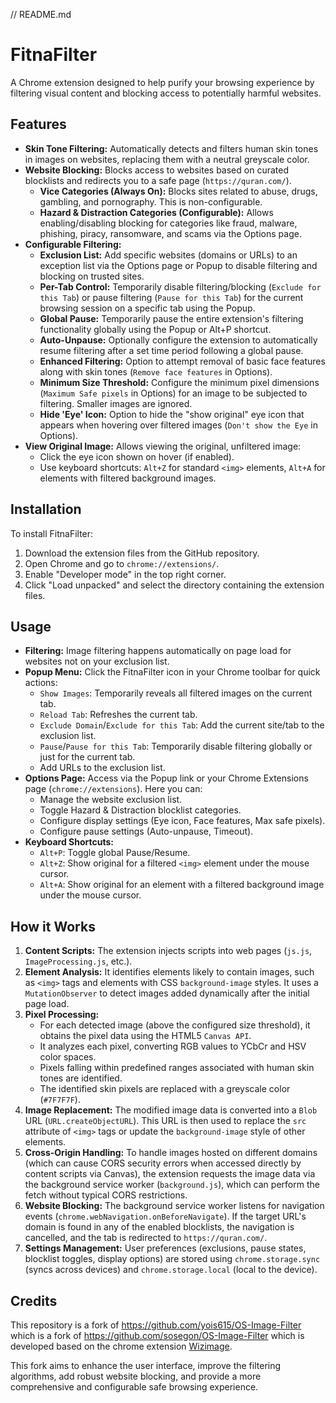 // README.md
# FitnaFilter

A Chrome extension designed to help purify your browsing experience by filtering visual content and blocking access to potentially harmful websites.

## Features

*   **Skin Tone Filtering:** Automatically detects and filters human skin tones in images on websites, replacing them with a neutral greyscale color.
*   **Website Blocking:** Blocks access to websites based on curated blocklists and redirects you to a safe page (`https://quran.com/`).
    *   **Vice Categories (Always On):** Blocks sites related to abuse, drugs, gambling, and pornography. This is non-configurable.
    *   **Hazard & Distraction Categories (Configurable):** Allows enabling/disabling blocking for categories like fraud, malware, phishing, piracy, ransomware, and scams via the Options page.
*   **Configurable Filtering:**
    *   **Exclusion List:** Add specific websites (domains or URLs) to an exception list via the Options page or Popup to disable filtering and blocking on trusted sites.
    *   **Per-Tab Control:** Temporarily disable filtering/blocking (`Exclude for this Tab`) or pause filtering (`Pause for this Tab`) for the current browsing session on a specific tab using the Popup.
    *   **Global Pause:** Temporarily pause the entire extension's filtering functionality globally using the Popup or Alt+P shortcut.
    *   **Auto-Unpause:** Optionally configure the extension to automatically resume filtering after a set time period following a global pause.
    *   **Enhanced Filtering:** Option to attempt removal of basic face features along with skin tones (`Remove face features` in Options).
    *   **Minimum Size Threshold:** Configure the minimum pixel dimensions (`Maximum Safe pixels` in Options) for an image to be subjected to filtering. Smaller images are ignored.
    *   **Hide 'Eye' Icon:** Option to hide the "show original" eye icon that appears when hovering over filtered images (`Don't show the Eye` in Options).
*   **View Original Image:** Allows viewing the original, unfiltered image:
    *   Click the eye icon shown on hover (if enabled).
    *   Use keyboard shortcuts: `Alt+Z` for standard `<img>` elements, `Alt+A` for elements with filtered background images.


## Installation

To install FitnaFilter:

1. Download the extension files from the GitHub repository.
2. Open Chrome and go to `chrome://extensions/`.
3. Enable "Developer mode" in the top right corner.
4. Click "Load unpacked" and select the directory containing the extension files.

## Usage

*   **Filtering:** Image filtering happens automatically on page load for websites not on your exclusion list.
*   **Popup Menu:** Click the FitnaFilter icon in your Chrome toolbar for quick actions:
    *   `Show Images`: Temporarily reveals all filtered images on the current tab.
    *   `Reload Tab`: Refreshes the current tab.
    *   `Exclude Domain`/`Exclude for this Tab`: Add the current site/tab to the exclusion list.
    *   `Pause`/`Pause for this Tab`: Temporarily disable filtering globally or just for the current tab.
    *   Add URLs to the exclusion list.
*   **Options Page:** Access via the Popup link or your Chrome Extensions page (`chrome://extensions`). Here you can:
    *   Manage the website exclusion list.
    *   Toggle Hazard & Distraction blocklist categories.
    *   Configure display settings (Eye icon, Face features, Max safe pixels).
    *   Configure pause settings (Auto-unpause, Timeout).
*   **Keyboard Shortcuts:**
    *   `Alt+P`: Toggle global Pause/Resume.
    *   `Alt+Z`: Show original for a filtered `<img>` element under the mouse cursor.
    *   `Alt+A`: Show original for an element with a filtered background image under the mouse cursor.

<!-- <img src="filtered_website.jpg" height="500"/> -->

## How it Works

1.  **Content Scripts:** The extension injects scripts into web pages (`js.js`, `ImageProcessing.js`, etc.).
2.  **Element Analysis:** It identifies elements likely to contain images, such as `<img>` tags and elements with CSS `background-image` styles. It uses a `MutationObserver` to detect images added dynamically after the initial page load.
3.  **Pixel Processing:**
    *   For each detected image (above the configured size threshold), it obtains the pixel data using the HTML5 `Canvas API`.
    *   It analyzes each pixel, converting RGB values to YCbCr and HSV color spaces.
    *   Pixels falling within predefined ranges associated with human skin tones are identified.
    *   The identified skin pixels are replaced with a greyscale color (`#7F7F7F`).
4.  **Image Replacement:** The modified image data is converted into a `Blob` URL (`URL.createObjectURL`). This URL is then used to replace the `src` attribute of `<img>` tags or update the `background-image` style of other elements.
5.  **Cross-Origin Handling:** To handle images hosted on different domains (which can cause CORS security errors when accessed directly by content scripts via Canvas), the extension requests the image data via the background service worker (`background.js`), which can perform the fetch without typical CORS restrictions.
6.  **Website Blocking:** The background service worker listens for navigation events (`chrome.webNavigation.onBeforeNavigate`). If the target URL's domain is found in any of the enabled blocklists, the navigation is cancelled, and the tab is redirected to `https://quran.com/`.
7.  **Settings Management:** User preferences (exclusions, pause states, blocklist toggles, display options) are stored using `chrome.storage.sync` (syncs across devices) and `chrome.storage.local` (local to the device).


## Credits

This repository is a fork of https://github.com/yois615/OS-Image-Filter
which is a fork of https://github.com/sosegon/OS-Image-Filter
which is developed based on the chrome extension
[Wizimage](https://chrome.google.com/webstore/detail/wizmage-image-hider/ifoggbfaoakkojipahnplnbfnhhhnmlp?hl=en).

This fork aims to enhance the user interface, improve the filtering algorithms, add robust website blocking, and provide a more comprehensive and configurable safe browsing experience.